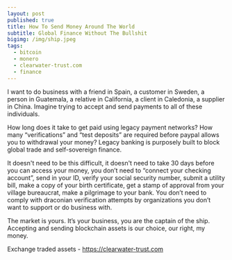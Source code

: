```yaml
---
layout: post
published: true
title: How To Send Money Around The World
subtitle: Global Finance Without The Bullshit
bigimg: /img/ship.jpeg
tags:
  - bitcoin
  - monero
  - clearwater-trust.com
  - finance
---
```

I want to do business with a friend in Spain, a customer in Sweden, a person in Guatemala, a relative in California, a client in Caledonia, a supplier in China. Imagine trying to accept and send payments to all of these individuals.

How long does it take to get paid using legacy payment networks? How many “verifications” and “test deposits” are required before paypal allows you to withdrawal your money? Legacy banking is purposely built to block global trade and self-sovereign finance.

It doesn't need to be this difficult, it doesn't need to take 30 days before you can access your money, you don’t need to “connect your checking account”, send in your ID, verify your social security number, submit a utility bill, make a copy of your birth certificate, get a stamp of approval from your village bureaucrat, make a pilgrimage to your bank. You don’t need to comply with draconian verification attempts by organizations you don’t want to support or do business with.

The market is yours. It’s your business, you are the captain of the ship. Accepting and sending blockchain assets is our choice, our right, my money.

Exchange traded assets - https://clearwater-trust.com
